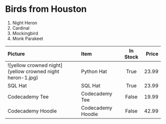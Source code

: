 # Birds from Houston
1. Night  Heron
2. Cardinal
3. Mockingbird
4. Monk Parakeet

| Picture                                                        | Item              | In Stock | Price |
| :----------------                                              | :---------------- | :------: | ----: |
| ![yellow crowned night](yellow crowned night heron-1.jpg)      | Python Hat        |   True   | 23.99 |
| SQL Hat                                                        | SQL Hat           |   True   | 23.99 |
| Codecademy Tee                                                 | Codecademy Tee    |  False   | 19.99 |
| Codecademy Hoodie                                              | Codecademy Hoodie |  False   | 42.99 |

